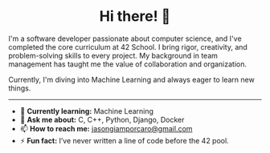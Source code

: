<div align="center">
  <h1>Hi there! 👋</h1>
</div>

I'm a software developer passionate about computer science, and I've completed the core curriculum at 42 School. I bring rigor, creativity, and problem-solving skills to every project. My background in team management has taught me the value of collaboration and organization.

Currently, I'm diving into Machine Learning and always eager to learn new things.

---

- 🌱 **Currently learning:** Machine Learning  
- 💬 **Ask me about:** C, C++, Python, Django, Docker  
- 📫 **How to reach me:** jasongiamporcaro@gmail.com  
- ⚡ **Fun fact:** I’ve never written a line of code before the 42 pool.
